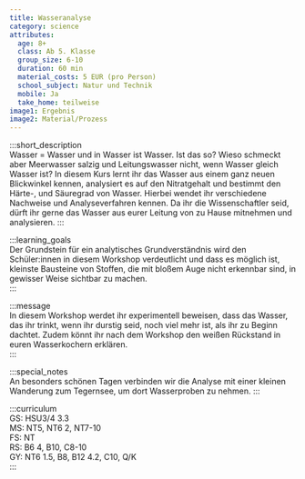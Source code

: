 ```yaml
---
title: Wasseranalyse
category: science
attributes:
  age: 8+
  class: Ab 5. Klasse
  group_size: 6-10
  duration: 60 min  
  material_costs: 5 EUR (pro Person)
  school_subject: Natur und Technik
  mobile: Ja
  take_home: teilweise
image1: Ergebnis
image2: Material/Prozess
---
```

:::short_description  
Wasser = Wasser und in Wasser ist Wasser. Ist das so? Wieso schmeckt aber Meerwasser salzig und Leitungswasser nicht, wenn Wasser gleich Wasser ist? In diesem Kurs lernt ihr das Wasser aus einem ganz neuen Blickwinkel kennen, analysiert es auf den Nitratgehalt und bestimmt den Härte-, und Säuregrad von Wasser. Hierbei wendet ihr verschiedene Nachweise und Analyseverfahren kennen. Da ihr die Wissenschaftler seid, dürft ihr gerne das Wasser aus eurer Leitung von zu Hause mitnehmen und analysieren.
:::

:::learning_goals  
Der Grundstein für ein analytisches Grundverständnis wird den Schüler:innen in diesem Workshop verdeutlicht und dass es möglich ist, kleinste Bausteine von Stoffen, die mit bloßem Auge nicht erkennbar sind, in gewisser Weise sichtbar zu machen.     
:::

:::message  
In diesem Workshop werdet ihr experimentell beweisen, dass das Wasser, das ihr trinkt, wenn ihr durstig seid, noch viel mehr ist, als ihr zu Beginn dachtet. Zudem könnt ihr nach dem Workshop den weißen Rückstand in euren Wasserkochern erklären.   
:::  

:::special_notes  
An besonders schönen Tagen verbinden wir die Analyse mit einer kleinen Wanderung zum Tegernsee, um dort Wasserproben zu nehmen.
:::

:::curriculum  
GS: HSU3/4 3.3  
MS: NT5, NT6 2, NT7-10  
FS: NT  
RS: B6 4, B10, C8-10  
GY: NT6 1.5, B8, B12 4.2, C10, Q/K     
:::
